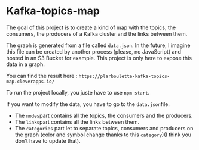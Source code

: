 # Kafka-topics-map 

The goal of this project is to create a kind of map with the topics, the consumers, the producers of a Kafka cluster and the links between them. 

The graph is generated from a file called `data.json`. In the future, I imagine this file can be created by another process (please, no JavaScript) and hosted in an S3 Bucket for example. This project is only here to expose this data in a graph. 

You can find the result here : `https://plarboulette-kafka-topics-map.cleverapps.io/` 

To run the project locally, you juste have to use `npm start`. 

If you want to modify the data, you have to go to the `data.json`file. 
- The `nodes`part contains all the topics, the consumers and the producers. 
- The `links`part contains all the links between them. 
- The `categories` part let to separate topics, consumers and producers on the graph (color and symbol change thanks to this `category`)(I think you don't have to update that). 


